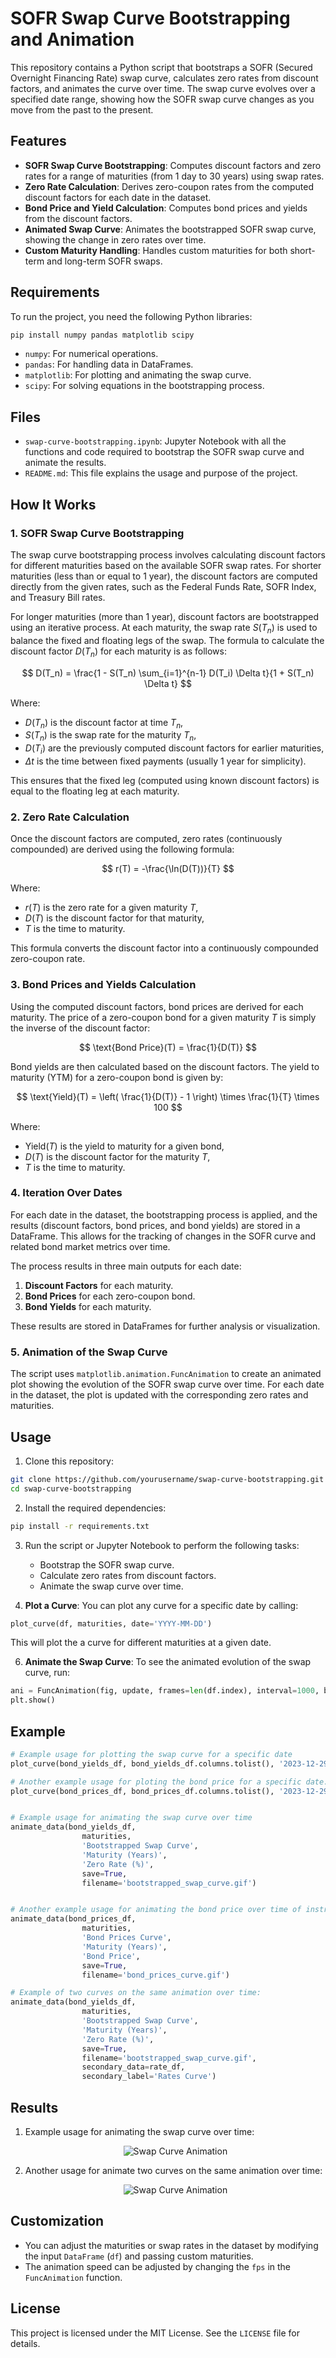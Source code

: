 # SOFR Swap Curve Bootstrapping and Animation

This repository contains a Python script that bootstraps a SOFR (Secured Overnight Financing Rate) swap curve, calculates zero rates from discount factors, and animates the curve over time. The swap curve evolves over a specified date range, showing how the SOFR swap curve changes as you move from the past to the present.

## Features

- **SOFR Swap Curve Bootstrapping**: Computes discount factors and zero rates for a range of maturities (from 1 day to 30 years) using swap rates.
- **Zero Rate Calculation**: Derives zero-coupon rates from the computed discount factors for each date in the dataset.
- **Bond Price and Yield Calculation**: Computes bond prices and yields from the discount factors.
- **Animated Swap Curve**: Animates the bootstrapped SOFR swap curve, showing the change in zero rates over time.
- **Custom Maturity Handling**: Handles custom maturities for both short-term and long-term SOFR swaps.

## Requirements

To run the project, you need the following Python libraries:

```bash
pip install numpy pandas matplotlib scipy
```

- `numpy`: For numerical operations.
- `pandas`: For handling data in DataFrames.
- `matplotlib`: For plotting and animating the swap curve.
- `scipy`: For solving equations in the bootstrapping process.

## Files

- `swap-curve-bootstrapping.ipynb`: Jupyter Notebook with all the functions and code required to bootstrap the SOFR swap curve and animate the results.
- `README.md`: This file explains the usage and purpose of the project.

## How It Works

### 1. SOFR Swap Curve Bootstrapping

The swap curve bootstrapping process involves calculating discount factors for different maturities based on the available SOFR swap rates. For shorter maturities (less than or equal to 1 year), the discount factors are computed directly from the given rates, such as the Federal Funds Rate, SOFR Index, and Treasury Bill rates.

For longer maturities (more than 1 year), discount factors are bootstrapped using an iterative process. At each maturity, the swap rate $S(T_n)$ is used to balance the fixed and floating legs of the swap. The formula to calculate the discount factor $D(T_n)$ for each maturity is as follows:

$$
D(T_n) = \frac{1 - S(T_n) \sum_{i=1}^{n-1} D(T_i) \Delta t}{1 + S(T_n) \Delta t}
$$

Where:
- $D(T_n)$ is the discount factor at time $T_n$,
- $S(T_n)$ is the swap rate for the maturity $T_n$,
- $D(T_i)$ are the previously computed discount factors for earlier maturities,
- $\Delta t$ is the time between fixed payments (usually 1 year for simplicity).

This ensures that the fixed leg (computed using known discount factors) is equal to the floating leg at each maturity.

### 2. Zero Rate Calculation

Once the discount factors are computed, zero rates (continuously compounded) are derived using the following formula:

$$
r(T) = -\frac{\ln(D(T))}{T}
$$

Where:
- $r(T)$ is the zero rate for a given maturity $T$,
- $D(T)$ is the discount factor for that maturity,
- $T$ is the time to maturity.

This formula converts the discount factor into a continuously compounded zero-coupon rate.

### 3. Bond Prices and Yields Calculation

Using the computed discount factors, bond prices are derived for each maturity. The price of a zero-coupon bond for a given maturity $T$ is simply the inverse of the discount factor:

$$
\text{Bond Price}(T) = \frac{1}{D(T)}
$$

Bond yields are then calculated based on the discount factors. The yield to maturity (YTM) for a zero-coupon bond is given by:

$$
\text{Yield}(T) = \left( \frac{1}{D(T)} - 1 \right) \times \frac{1}{T} \times 100
$$

Where:
- $\text{Yield}(T)$ is the yield to maturity for a given bond,
- $D(T)$ is the discount factor for the maturity $T$,
- $T$ is the time to maturity.

### 4. Iteration Over Dates

For each date in the dataset, the bootstrapping process is applied, and the results (discount factors, bond prices, and bond yields) are stored in a DataFrame. This allows for the tracking of changes in the SOFR curve and related bond market metrics over time.

The process results in three main outputs for each date:
1. **Discount Factors** for each maturity.
2. **Bond Prices** for each zero-coupon bond.
3. **Bond Yields** for each maturity.

These results are stored in DataFrames for further analysis or visualization.

### 5. Animation of the Swap Curve

The script uses `matplotlib.animation.FuncAnimation` to create an animated plot showing the evolution of the SOFR swap curve over time. For each date in the dataset, the plot is updated with the corresponding zero rates and maturities.

## Usage

1. Clone this repository:

```bash
git clone https://github.com/yourusername/swap-curve-bootstrapping.git
cd swap-curve-bootstrapping
```

2. Install the required dependencies:

```bash
pip install -r requirements.txt
```

3. Run the script or Jupyter Notebook to perform the following tasks:
    - Bootstrap the SOFR swap curve.
    - Calculate zero rates from discount factors.
    - Animate the swap curve over time.
  
4. **Plot a Curve**: You can plot any curve for a specific date by calling:

```python
plot_curve(df, maturities, date='YYYY-MM-DD')
```
This will plot the a curve for different maturities at a given date.

6. **Animate the Swap Curve**: To see the animated evolution of the swap curve, run:

```python
ani = FuncAnimation(fig, update, frames=len(df.index), interval=1000, blit=True)
plt.show()
```

## Example

```python
# Example usage for plotting the swap curve for a specific date
plot_curve(bond_yields_df, bond_yields_df.columns.tolist(), '2023-12-29', 'Bootstrapped Swap Curve')

# Another example usage for ploting the bond price for a specific date.
plot_curve(bond_prices_df, bond_prices_df.columns.tolist(), '2023-12-29', 'Bond Prices Curve')


# Example usage for animating the swap curve over time
animate_data(bond_yields_df,
                maturities,
                'Bootstrapped Swap Curve',
                'Maturity (Years)',
                'Zero Rate (%)',
                save=True,
                filename='bootstrapped_swap_curve.gif')


# Another example usage for animating the bond price over time of instruments:
animate_data(bond_prices_df,
                maturities,
                'Bond Prices Curve',
                'Maturity (Years)',
                'Bond Price',
                save=True,
                filename='bond_prices_curve.gif')

# Example of two curves on the same animation over time:
animate_data(bond_yields_df,
                maturities,
                'Bootstrapped Swap Curve',
                'Maturity (Years)',
                'Zero Rate (%)',
                save=True,
                filename='bootstrapped_swap_curve.gif',
                secondary_data=rate_df,
                secondary_label='Rates Curve')
```

## Results


1. Example usage for animating the swap curve over time: 
   <div align="center">
       <img src="https://i.giphy.com/media/v1.Y2lkPTc5MGI3NjExNTBlbTF3ZTZ2MHlhajFocnRvNWNlZXYxN2M4ZGRuMXNweTZmZm9iZCZlcD12MV9pbnRlcm5hbF9naWZfYnlfaWQmY3Q9Zw/PjTjBN9MLcqCY7XjeR/giphy.gif" alt="Swap Curve Animation" />
   </div>

2. Another usage for animate two curves on the same animation over time:
   <div align="center">
       <img src="https://i.giphy.com/media/v1.Y2lkPTc5MGI3NjExZzhreHkzdWJnanZjZmQwMGJ3YW1kYmJ6bzV4ZHZ1cTF0amhwMGc0MiZlcD12MV9pbnRlcm5hbF9naWZfYnlfaWQmY3Q9Zw/eKZhf0rC7PlflH5yA5/giphy.gif" alt="Swap Curve Animation" />
   </div>

## Customization

- You can adjust the maturities or swap rates in the dataset by modifying the input `DataFrame` (`df`) and passing custom maturities.
- The animation speed can be adjusted by changing the `fps` in the `FuncAnimation` function.

## License

This project is licensed under the MIT License. See the `LICENSE` file for details.
